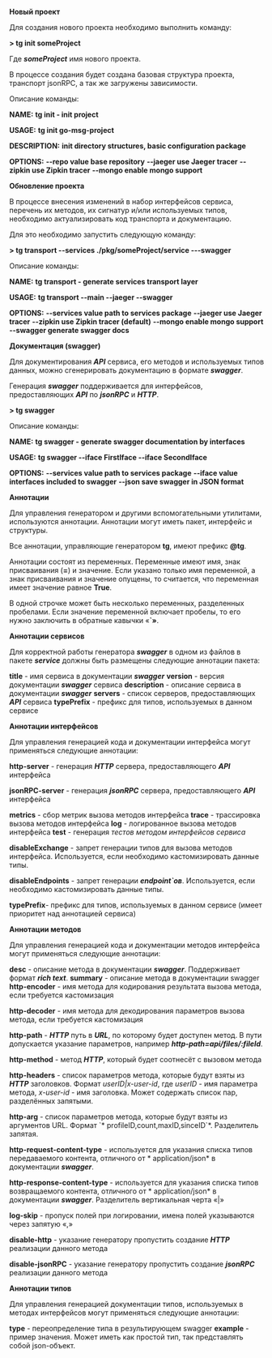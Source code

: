 **Новый проект**

Для создания нового проекта необходимо выполнить команду:

**\> tg init someProject**

Где ***someProject*** имя нового проекта.

В процессе создания будет создана базовая структура проекта, транспорт jsonRPC, а так же загружены зависимости.

Описание команды:

**NAME:**
**tg init - init project**

**USAGE:**
**tg init go-msg-project**

**DESCRIPTION:**
**init directory structures, basic configuration package**

**OPTIONS:**
**\--repo value base repository**
**\--jaeger use Jaeger tracer**
**\--zipkin use Zipkin tracer**
**\--mongo enable mongo support**

**Обновление проекта**

В процессе внесения изменений в набор интерфейсов сервиса, перечень их методов, их сигнатур и/или используемых типов,
необходимо актуализировать код транспорта и документацию.

Для это необходимо запустить следующую команду:

**\> tg transport \--services ./pkg/someProject/service ---swagger**

Описание команды:

**NAME:**
**tg transport - generate services transport layer**

**USAGE:**
**tg transport \--main \--jaeger \--swagger**

**OPTIONS:**
**\--services value path to services package**
**\--jaeger use Jaeger tracer**
**\--zipkin use Zipkin tracer (default)**
**\--mongo enable mongo support**
**\--swagger generate swagger docs**

**Документация (swagger)**

Для документирования ***API*** сервиса, его методов и используемых типов данных, можно сгенерировать документацию в
формате ***swagger***.

Генерация ***swagger*** поддерживается для интерфейсов, предоставляющих
***API*** по ***jsonRPC*** и ***HTTP***.

**\> tg swagger**

Описание команды:

**NAME:**
**tg swagger - generate swagger documentation by interfaces**

**USAGE:**
**tg swagger \--iface FirstIface \--iface SecondIface**

**OPTIONS:**
**\--services value path to services package**
**\--iface value interfaces included to swagger**
**\--json save swagger in JSON format**

**Аннотации**

Для управления генератором и другими вспомогательными утилитами, используются аннотации. Аннотации могут иметь пакет,
интерфейс и структуры.

Все аннотации, управляющие генератором **tg**, имеют префикс **@tg**.

Аннотации состоят из переменных. Переменные имеют имя, знак присваивания
(**=**) и значение. Если указано только имя переменной, а знак присваивания и значение опущены, то считается, что
переменная имеет значение равное **True**.

В одной строчке может быть несколько переменных, разделенных пробелами. Если значение переменной включает пробелы, то
его нужно заключить в обратные кавычки «**\`»**.

**Аннотации сервисов**

Для корректной работы генератора ***swagger*** в одном из файлов в пакете ***service*** должны быть размещены следующие
аннотации пакета:

**title** - имя сервиса в документации ***swagger***
**version** - версия документации ***swagger*** сервиса
**description** - описание сервиса в документации ***swagger***
**servers** - список серверов, предоставляющих ***API*** сервиса
**typePrefix** - префикс для типов, используемых в данном сервисе

**Аннотации интерфейсов**

Для управления генерацией кода и документации интерфейса могут применяться следующие аннотации:

**http-server** - генерация ***HTTP*** сервера, предоставляющего ***API*** интерфейса

**jsonRPC-server** - генерация ***jsonRPC*** сервера, предоставляющего ***API*** интерфейса

**metrics** - сбор метрик вызова методов интерфейса
**trace** - трассировка вызова методов интерфейса
**log** - логированное вызова методов интерфейса
**test** - генерация *тестов методом интерфейсов сервиса*

**disableExchange** - запрет генерации типов для вызова методов интерфейса. Используется, если необходимо
кастомизировать данные типы.

**disableEndpoints** - запрет генерации ***endpoint\`ов***. Используется, если необходимо кастомизировать данные типы.

**typePrefix**- префикс для типов, используемых в данном сервисе (имеет приоритет над аннотацией сервиса)

**Аннотации методов**

Для управления генерацией кода и документации методов интерфейса могут применяться следующие аннотации:

**desc** - описание метода в документации ***swagger***. Поддерживает формат ***rich text***.
**summary** - описание метода в документации swagger
**http-encoder** - имя метода для кодирования результата вызова метода, если требуется кастомизация

**http-decoder** - имя метода для декодирования параметров вызова метода, если требуется кастомизация

**http-path** - ***HTTP*** путь в ***URL***, по которому будет доступен метод. В пути допускается указание параметров, например ***http-path=api/files/:fileId***.

**http-method** - метод ***HTTP***, который будет соотнесёт с вызовом метода

**http-headers** - список параметров метода, которые будут взяты из
***HTTP*** заголовков. Формат *userID\|x-user-id*, где *userID* - имя параметра метода, *x-user-id* - имя заголовка.
Может содержать список пар, разделённых запятыми.

**http-arg** - список параметров метода, которые будут взяты из аргументов URL. Формат \`*
profileID,count,maxID,sinceID\`*. Разделитель запятая.

**http-request-content-type** - используется для указания списка типов передаваемого контента, отличного от *
application/json* в документации ***swagger***.

**http-response-content-type** - используется для указания списка типов возвращаемого контента, отличного от *
application/json* в документации ***swagger***. Разделитель вертикальная черта «\|»

**log-skip** - пропуск полей при логировании, имена полей указываются через запятую «,»

**disable-http** - указание генератору пропустить создание ***HTTP*** реализации данного метода

**disable-jsonRPC** - указание генератору пропустить создание ***jsonRPC*** реализации данного метода

**Аннотации типов**

Для управления генерацией документации типов, используемых в методах интерфейсов могут применяться следующие аннотации:

**type** - переопределение типа в результирующем swagger
**example** - пример значения. Может иметь как простой тип, так представлять собой json-объект.
